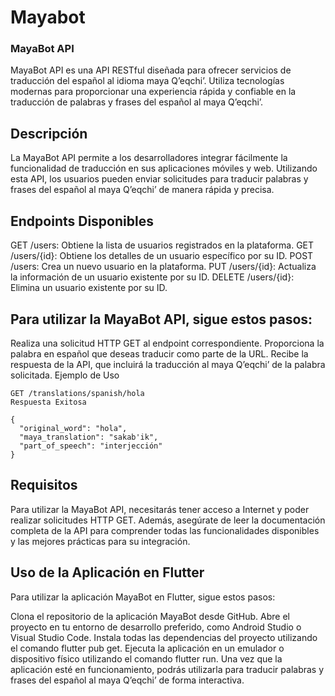 ﻿# Mayabot
### MayaBot API
MayaBot API es una API RESTful diseñada para ofrecer servicios de traducción del español al idioma maya Q’eqchi’. Utiliza tecnologías modernas para proporcionar una experiencia rápida y confiable en la traducción de palabras y frases del español al maya Q’eqchi’.

## Descripción
La MayaBot API permite a los desarrolladores integrar fácilmente la funcionalidad de traducción en sus aplicaciones móviles y web. Utilizando esta API, los usuarios pueden enviar solicitudes para traducir palabras y frases del español al maya Q’eqchi’ de manera rápida y precisa.

## Endpoints Disponibles
GET /users: Obtiene la lista de usuarios registrados en la plataforma.
GET /users/{id}: Obtiene los detalles de un usuario específico por su ID.
POST /users: Crea un nuevo usuario en la plataforma.
PUT /users/{id}: Actualiza la información de un usuario existente por su ID.
DELETE /users/{id}: Elimina un usuario existente por su ID.

## Para utilizar la MayaBot API, sigue estos pasos:

Realiza una solicitud HTTP GET al endpoint correspondiente.
Proporciona la palabra en español que deseas traducir como parte de la URL.
Recibe la respuesta de la API, que incluirá la traducción al maya Q’eqchi’ de la palabra solicitada.
Ejemplo de Uso
```
GET /translations/spanish/hola
Respuesta Exitosa
```
```
{
  "original_word": "hola",
  "maya_translation": "sakab'ik",
  "part_of_speech": "interjección"
}
```
## Requisitos
Para utilizar la MayaBot API, necesitarás tener acceso a Internet y poder realizar solicitudes HTTP GET. Además, asegúrate de leer la documentación completa de la API para comprender todas las funcionalidades disponibles y las mejores prácticas para su integración.

## Uso de la Aplicación en Flutter
Para utilizar la aplicación MayaBot en Flutter, sigue estos pasos:

Clona el repositorio de la aplicación MayaBot desde GitHub.
Abre el proyecto en tu entorno de desarrollo preferido, como Android Studio o Visual Studio Code.
Instala todas las dependencias del proyecto utilizando el comando flutter pub get.
Ejecuta la aplicación en un emulador o dispositivo físico utilizando el comando flutter run.
Una vez que la aplicación esté en funcionamiento, podrás utilizarla para traducir palabras y frases del español al maya Q’eqchi’ de forma interactiva.

